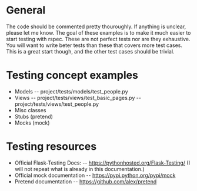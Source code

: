 General
=====================
The code should be commented pretty thouroughly. If anything is unclear, please let me know. The goal of these examples is to make it much easier to start testing with rspec. These are not perfect tests nor are they exhaustive. You will want to write beter tests than these that covers more test cases. This is a great start though, and the other test cases should be trivial.

Testing concept examples
=====================
- Models
-- project/tests/models/test_people.py
- Views
-- project/tests/views/test_basic_pages.py
-- project/tests/views/test_people.py
- Misc classes
- Stubs (pretend)
- Mocks (mock)

Testing resources
=====================
- Official Flask-Testing Docs: 
-- https://pythonhosted.org/Flask-Testing/ (I will not repeat what is already in this documentation.)
- Official mock documentation
-- https://pypi.python.org/pypi/mock
- Pretend documentation
-- https://github.com/alex/pretend
